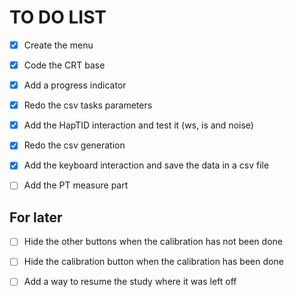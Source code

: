 # TO DO LIST

- [x] Create the menu
- [x] Code the CRT base 
- [x] Add a progress indicator
- [x] Redo the csv tasks parameters
- [x] Add the HapTID interaction and test it (ws, is and noise)
- [x] Redo the csv generation
- [x] Add the keyboard interaction and save the data in a csv file

- [ ] Add the PT measure part

## For later

- [ ] Hide the other buttons when the calibration has not been done

- [ ] Hide the calibration button when the calibration has been done

- [ ] Add a way to resume the study where it was left off